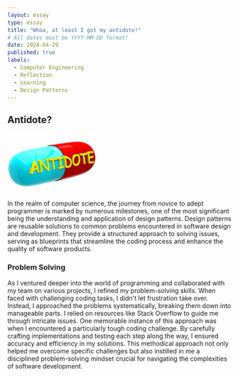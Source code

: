```yaml
---
layout: essay
type: essay
title: "Whoa, at least I got my antidote!"
# All dates must be YYYY-MM-DD format!
date: 2024-04-29
published: true
labels:
  - Computer Engineering
  - Reflection
  - Learning
  - Design Patterns
---
```


## Antidote?

<img width="200px"
class="rounded mx-auto d-block"
src="../img/design-patterns-saves-me-problems/antidote-pill.png" >

In the realm of computer science, the journey from novice to adept programmer is marked by numerous milestones, one of the most significant being the understanding and application of design patterns. Design patterns are reusable solutions to common problems encountered in software design and development. They provide a structured approach to solving issues, serving as blueprints that streamline the coding process and enhance the quality of software products.

### Problem Solving




As I ventured deeper into the world of programming and collaborated with my team on various projects, I refined my problem-solving skills. When faced with challenging coding tasks, I didn't let frustration take over. Instead, I approached the problems systematically, breaking them down into manageable parts. I relied on resources like Stack Overflow to guide me through intricate issues. One memorable instance of this approach was when I encountered a particularly tough coding challenge. By carefully crafting implementations and testing each step along the way, I ensured accuracy and efficiency in my solutions. This methodical approach not only helped me overcome specific challenges but also instilled in me a disciplined problem-solving mindset crucial for navigating the complexities of software development.